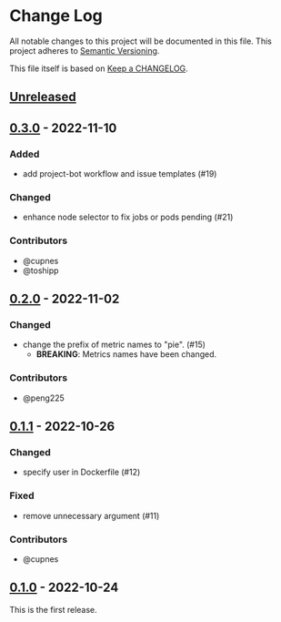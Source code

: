 # Change Log

All notable changes to this project will be documented in this file.
This project adheres to [Semantic Versioning](http://semver.org/).

This file itself is based on [Keep a CHANGELOG](https://keepachangelog.com/en/0.3.0/).

## [Unreleased]

## [0.3.0] - 2022-11-10

### Added

- add project-bot workflow and issue templates (#19)

### Changed

- enhance node selector to fix jobs or pods pending (#21)

### Contributors

- @cupnes
- @toshipp

## [0.2.0] - 2022-11-02

### Changed

- change the prefix of metric names to "pie". (#15)
  - **BREAKING**: Metrics names have been changed.

### Contributors

- @peng225

## [0.1.1] - 2022-10-26

### Changed

- specify user in Dockerfile (#12)

### Fixed

- remove unnecessary argument (#11)

### Contributors

- @cupnes

## [0.1.0] - 2022-10-24

This is the first release.

[Unreleased]: https://github.com/topolvm/pie/compare/v0.3.0...HEAD
[0.3.0]: https://github.com/topolvm/pie/compare/v0.2.0...v0.3.0
[0.2.0]: https://github.com/topolvm/pie/compare/v0.1.1...v0.2.0
[0.1.1]: https://github.com/topolvm/pie/compare/v0.1.0...v0.1.1
[0.1.0]: https://github.com/topolvm/pie/compare/4b825dc642cb6eb9a060e54bf8d69288fbee4904...v0.1.0
